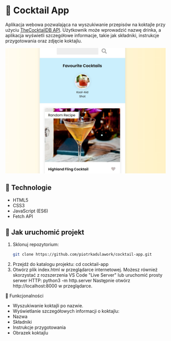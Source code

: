 # 🍹 Cocktail App

Aplikacja webowa pozwalająca na wyszukiwanie przepisów na koktajle przy użyciu [TheCocktailDB API](https://www.thecocktaildb.com/api.php). Użytkownik może wprowadzić nazwę drinka, a aplikacja wyświetli szczegółowe informacje, takie jak składniki, instrukcje przygotowania oraz zdjęcie koktajlu.

![Zrzut ekranu aplikacji](app.jpg)

## 🔧 Technologie

- HTML5
- CSS3
- JavaScript (ES6)
- Fetch API

## 🚀 Jak uruchomić projekt

1. Sklonuj repozytorium:
   ```bash
   git clone https://github.com/piotrkadulawork/cocktail-app.git
2. Przejdź do katalogu projektu:
   cd cocktail-app
3. Otwórz plik index.html w przeglądarce internetowej.
   Możesz również skorzystać z rozszerzenia VS Code "Live Server" lub uruchomić prosty serwer HTTP:
   python3 -m http.server
   Następnie otwórz http://localhost:8000 w przeglądarce.

🧪 Funkcjonalności
- Wyszukiwanie koktajli po nazwie.
- Wyświetlanie szczegółowych informacji o koktajlu:
- Nazwa
- Składniki
- Instrukcje przygotowania
- Obrazek koktajlu